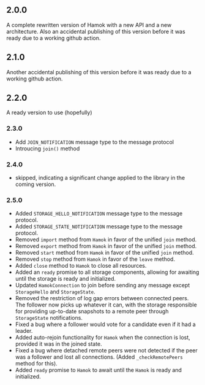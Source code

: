 ## 2.0.0

A complete rewritten version of Hamok with a new API and a new architecture.
Also an accidental publishing of this version before it was ready due to a working github action.

## 2.1.0

Another accidental publishing of this version before it was ready due to a working github action.

## 2.2.0

A ready version to use (hopefully)

### 2.3.0

- Add `JOIN_NOTIFICATION` message type to the message protocol
- Introucing `join()` method

### 2.4.0

- skipped, indicating a significant change applied to the library in the coming version.

### 2.5.0

- Added `STORAGE_HELLO_NOTIFICATION` message type to the message protocol.
- Added `STORAGE_STATE_NOTIFICATION` message type to the message protocol.
- Removed `import` method from `Hamok` in favor of the unified `join` method.
- Removed `export` method from `Hamok` in favor of the unified `join` method.
- Removed `start` method from `Hamok` in favor of the unified `join` method.
- Removed `stop` method from `Hamok` in favor of the `leave` method.
- Added `close` method to `Hamok` to close all resources.
- Added an `ready` promise to all storage components, allowing for awaiting until the storage is ready and initialized.
- Updated `HamokConnection` to join before sending any message except `StorageHello` and `StorageState`.
- Removed the restriction of log gap errors between connected peers. The follower now picks up whatever it can, with the storage responsible for providing up-to-date snapshots to a remote peer through `StorageState` notifications.
- Fixed a bug where a follower would vote for a candidate even if it had a leader.
- Added auto-rejoin functionality for `Hamok` when the connection is lost, provided it was in the joined state.
- Fixed a bug where detached remote peers were not detected if the peer was a follower and lost all connections. (Added `_checkRemotePeers` method for this).
- Added `ready` promise to `Hamok` to await until the `Hamok` is ready and initialized.
